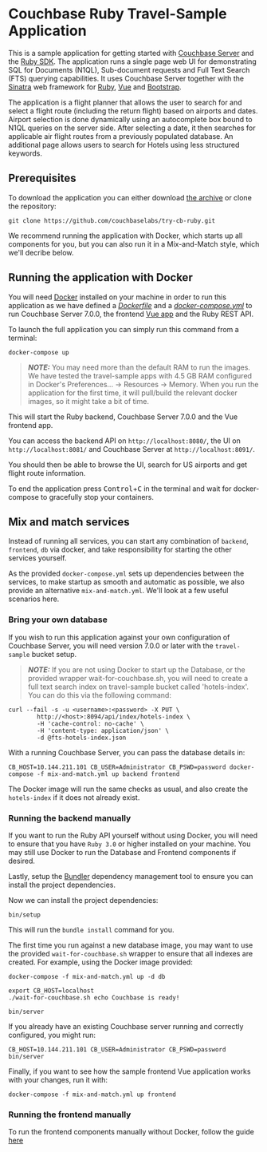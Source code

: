 # Couchbase Ruby Travel-Sample Application

This is a sample application for getting started with [Couchbase Server] and the [Ruby SDK].
The application runs a single page web UI for demonstrating SQL for Documents (N1QL), Sub-document requests and Full Text Search (FTS) querying capabilities.
It uses Couchbase Server together with the [Sinatra] web framework for [Ruby], [Vue] and [Bootstrap].

The application is a flight planner that allows the user to search for and select a flight route (including the return flight) based on airports and dates.
Airport selection is done dynamically using an autocomplete box bound to N1QL queries on the server side. After selecting a date, it then searches
for applicable air flight routes from a previously populated database. An additional page allows users to search for Hotels using less structured keywords.

## Prerequisites

To download the application you can either download [the archive](https://github.com/couchbaselabs/try-cb-ruby/archive/master.zip) or clone the repository:

```
git clone https://github.com/couchbaselabs/try-cb-ruby.git
```

We recommend running the application with Docker, which starts up all components for you, but you can also run it in a Mix-and-Match style, which we'll decribe below.

## Running the application with Docker

You will need [Docker](https://docs.docker.com/get-docker/) installed on your machine in order to run this application as we have defined
a [_Dockerfile_](Dockerfile) and a [_docker-compose.yml_](docker-compose.yml) to run Couchbase Server 7.0.0,
the frontend [Vue app](https://github.com/couchbaselabs/try-cb-frontend-v2.git) and the Ruby REST API.

To launch the full application you can simply run this command from a terminal:

```
docker-compose up
```

> **_NOTE:_** You may need more than the default RAM to run the images.
We have tested the travel-sample apps with 4.5 GB RAM configured in Docker's Preferences... -> Resources -> Memory.
When you run the application for the first time, it will pull/build the relevant docker images, so it might take a bit of time.

This will start the Ruby backend, Couchbase Server 7.0.0 and the Vue frontend app.

You can access the backend API on `http://localhost:8080/`, the UI on `http://localhost:8081/` and Couchbase Server at `http://localhost:8091/`.

You should then be able to browse the UI, search for US airports and get flight route information.

To end the application press <kbd>Control</kbd>+<kbd>C</kbd> in the terminal and wait for docker-compose to gracefully stop your containers.

## Mix and match services

Instead of running all services, you can start any combination of `backend`,
`frontend`, `db` via docker, and take responsibility for starting the other
services yourself.

As the provided `docker-compose.yml` sets up dependencies between the services, 
to make startup as smooth and automatic as possible, we also provide an 
alternative `mix-and-match.yml`. We'll look at a few useful scenarios here.

### Bring your own database
If you wish to run this application against your own configuration of Couchbase Server, you will need version 7.0.0 or later with the `travel-sample` bucket setup.

> **_NOTE:_** If you are not using Docker to start up the Database, or the provided wrapper 
> wait-for-couchbase.sh, you will need to create a full text 
> search index on travel-sample bucket called 'hotels-index'. You can do this 
> via the following command:

```
curl --fail -s -u <username>:<password> -X PUT \
        http://<host>:8094/api/index/hotels-index \
        -H 'cache-control: no-cache' \
        -H 'content-type: application/json' \
        -d @fts-hotels-index.json
```

With a running Couchbase Server, you can pass the database details in:

    CB_HOST=10.144.211.101 CB_USER=Administrator CB_PSWD=password docker-compose -f mix-and-match.yml up backend frontend

The Docker image will run the same checks as usual, and also create the
`hotels-index` if it does not already exist.

### Running the backend manually

If you want to run the Ruby API yourself without using Docker, you will need to 
ensure that you have `Ruby 3.0` or higher installed on your machine. 
You may still use Docker to run the Database and Frontend components if desired.

Lastly, setup the [Bundler] dependency management tool to ensure you can install the project dependencies.

Now we can install the project dependencies:

```
bin/setup
```

This will run the `bundle install` command for you.

The first time you run against a new database image, you may want to use the provided
`wait-for-couchbase.sh` wrapper to ensure that all indexes are created.
For example, using the Docker image provided:

```
docker-compose -f mix-and-match.yml up -d db

export CB_HOST=localhost
./wait-for-couchbase.sh echo Couchbase is ready!

bin/server
```

If you already have an existing Couchbase server running and correctly configured, you might run:

    CB_HOST=10.144.211.101 CB_USER=Administrator CB_PSWD=password bin/server 

Finally, if you want to see how the sample frontend Vue application works with your changes,
run it with:

```
docker-compose -f mix-and-match.yml up frontend
```

### Running the frontend manually

To run the frontend components manually without Docker, follow the guide
[here](https://github.com/couchbaselabs/try-cb-frontend-v2)


[Couchbase Server]: https://www.couchbase.com/
[Ruby SDK]: https://docs.couchbase.com/ruby-sdk/current/hello-world/overview.html
[Sinatra]: http://sinatrarb.com/intro.html
[Ruby]: https://www.ruby-lang.org/en/
[Vue]: https://vuejs.org/
[Bootstrap]: https://getbootstrap.com/
[libcouchbase]: https://docs.couchbase.com/c-sdk/current/hello-world/start-using-sdk.html
[Bundler]: https://bundler.io/